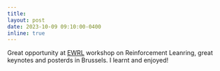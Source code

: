 ```yaml
---
title:
layout: post
date: 2023-10-09 09:10:00-0400
inline: true
---
```


Great opportunity at [EWRL](https://ewrl.wordpress.com/ewrl16-2023/) workshop on Reinforcement Leanring, great keynotes and posterds in Brussels. I learnt and enjoyed!
